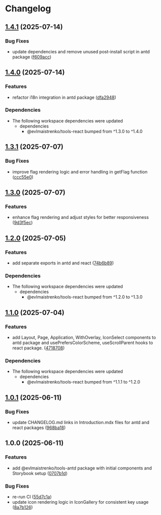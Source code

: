 # Changelog

## [1.4.1](https://github.com/evlmaistrenko/js-tools/compare/tools-antd-v1.4.0...tools-antd-v1.4.1) (2025-07-14)

### Bug Fixes

- update dependencies and remove unused post-install script in antd package ([f609acc](https://github.com/evlmaistrenko/js-tools/commit/f609acc7f549d1e3ff9324bfa43af11abf9eb49e))

## [1.4.0](https://github.com/evlmaistrenko/js-tools/compare/tools-antd-v1.3.1...tools-antd-v1.4.0) (2025-07-14)

### Features

- refactor i18n integration in antd package ([dfa2948](https://github.com/evlmaistrenko/js-tools/commit/dfa29485c1e06a9408f326624c3a186437c1bfe3))

### Dependencies

- The following workspace dependencies were updated
  - dependencies
    - @evlmaistrenko/tools-react bumped from ^1.3.0 to ^1.4.0

## [1.3.1](https://github.com/evlmaistrenko/js-tools/compare/tools-antd-v1.3.0...tools-antd-v1.3.1) (2025-07-07)

### Bug Fixes

- improve flag rendering logic and error handling in getFlag function ([ccc55e0](https://github.com/evlmaistrenko/js-tools/commit/ccc55e085ad3d027f7d57296135cd1f960ba2db6))

## [1.3.0](https://github.com/evlmaistrenko/js-tools/compare/tools-antd-v1.2.0...tools-antd-v1.3.0) (2025-07-07)

### Features

- enhance flag rendering and adjust styles for better responsiveness ([9d3f5ec](https://github.com/evlmaistrenko/js-tools/commit/9d3f5ec1d7f98438ee592478bc8614760e547111))

## [1.2.0](https://github.com/evlmaistrenko/js-tools/compare/tools-antd-v1.1.0...tools-antd-v1.2.0) (2025-07-05)

### Features

- add separate exports in antd and react ([74b6b89](https://github.com/evlmaistrenko/js-tools/commit/74b6b891f6a24f35db3b704bd6cffaccb5bce9d2))

### Dependencies

- The following workspace dependencies were updated
  - dependencies
    - @evlmaistrenko/tools-react bumped from ^1.2.0 to ^1.3.0

## [1.1.0](https://github.com/evlmaistrenko/js-tools/compare/tools-antd-v1.0.1...tools-antd-v1.1.0) (2025-07-04)

### Features

- add Layout, Page, Application, WithOverlay, IconSelect components to antd package and usePrefersColorScheme, useScrollParent hooks to react package. ([4718708](https://github.com/evlmaistrenko/js-tools/commit/4718708903b46e975b0ff596663219143d9ad33c))

### Dependencies

- The following workspace dependencies were updated
  - dependencies
    - @evlmaistrenko/tools-react bumped from ^1.1.1 to ^1.2.0

## [1.0.1](https://github.com/evlmaistrenko/js-tools/compare/tools-antd-v1.0.0...tools-antd-v1.0.1) (2025-06-11)

### Bug Fixes

- update CHANGELOG.md links in Introduction.mdx files for antd and react packages ([968ba18](https://github.com/evlmaistrenko/js-tools/commit/968ba184d7ad2b190f6644595fedbeeabc5c019d))

## 1.0.0 (2025-06-11)

### Features

- add @evlmaistrenko/tools-antd package with initial components and Storybook setup ([0707b1d](https://github.com/evlmaistrenko/js-tools/commit/0707b1db7ad7e915efeb75d2a41fdd0030e595b5))

### Bug Fixes

- re-run CI ([55d7c1a](https://github.com/evlmaistrenko/js-tools/commit/55d7c1af43b7ecc95e2a85994a90743115f1f705))
- update icon rendering logic in IconGallery for consistent key usage ([8a7b126](https://github.com/evlmaistrenko/js-tools/commit/8a7b12601486cf9aec43b33e8bada9fa75c52328))
